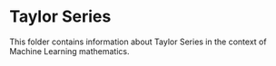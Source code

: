 # Taylor Series

This folder contains information about Taylor Series in the context of Machine Learning mathematics.
